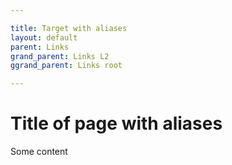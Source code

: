 ```yaml
---

title: Target with aliases
layout: default
parent: Links
grand_parent: Links L2
ggrand_parent: Links root

---
```


# Title of page with aliases

Some content
